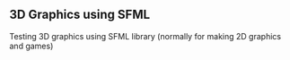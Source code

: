 ## 3D Graphics using SFML

Testing 3D graphics using SFML library (normally for making 2D graphics and games)


